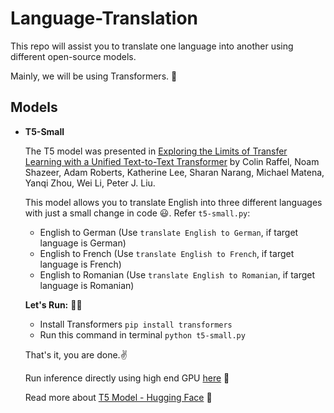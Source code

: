 # Language-Translation
This repo will assist you to translate one language into another using different open-source models.

Mainly, we will be using Transformers. :hugs:

## Models

* **T5-Small**

  The T5 model was presented in [Exploring the Limits of Transfer Learning with a Unified Text-to-Text Transformer](https://arxiv.org/pdf/1910.10683.pdf) by Colin Raffel, Noam Shazeer, Adam Roberts, Katherine Lee, Sharan Narang, Michael Matena, Yanqi Zhou, Wei Li, Peter J. Liu.

  This model allows you to translate English into three different languages with just a small change in code :smiley:. Refer `t5-small.py`:
  * English to German (Use `translate English to German`, if target language is German)
  * English to French (Use `translate English to French`, if target language is French)
  * English to Romanian (Use `translate English to Romanian`, if target language is Romanian)
  
  **Let's Run:** :man_technologist:
   * Install Transformers `pip install transformers`
   * Run this command in terminal `python t5-small.py`
   
   That's it, you are done.:v:
  
  Run inference directly using high end GPU [here](https://huggingface.co/t5-small "t5-small") :rocket:
  
  Read more about [T5 Model - Hugging Face](https://huggingface.co/transformers/model_doc/t5.html "T5 - Hugging Face") :hugs:
